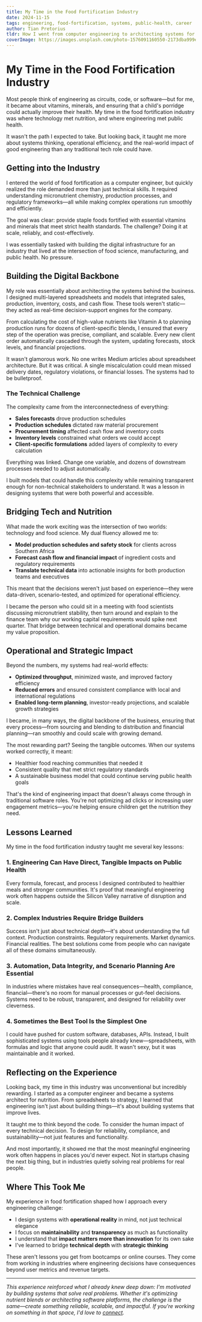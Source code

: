 ```yaml
---
title: My Time in the Food Fortification Industry
date: 2024-11-15
tags: engineering, food-fortification, systems, public-health, career
author: Tian Pretorius
tldr: How I went from computer engineering to architecting systems for nutritional health, learning that meaningful engineering work can happen outside traditional tech—and that impact can be as simple as blending the right nutrients into maize meal.
coverImage: https://images.unsplash.com/photo-1576091160550-2173dba999ef?w=1200&h=630&fit=crop
---
```


# My Time in the Food Fortification Industry

Most people think of engineering as circuits, code, or software—but for me, it became about vitamins, minerals, and ensuring that a child's porridge could actually improve their health. My time in the food fortification industry was where technology met nutrition, and where engineering met public health.

It wasn't the path I expected to take. But looking back, it taught me more about systems thinking, operational efficiency, and the real-world impact of good engineering than any traditional tech role could have.

## Getting into the Industry

I entered the world of food fortification as a computer engineer, but quickly realized the role demanded more than just technical skills. It required understanding micronutrient chemistry, production processes, and regulatory frameworks—all while making complex operations run smoothly and efficiently.

The goal was clear: provide staple foods fortified with essential vitamins and minerals that meet strict health standards. The challenge? Doing it at scale, reliably, and cost-effectively.

I was essentially tasked with building the digital infrastructure for an industry that lived at the intersection of food science, manufacturing, and public health. No pressure.

## Building the Digital Backbone

My role was essentially about architecting the systems behind the business. I designed multi-layered spreadsheets and models that integrated sales, production, inventory, costs, and cash flow. These tools weren't static—they acted as real-time decision-support engines for the company.

From calculating the cost of high-value nutrients like Vitamin A to planning production runs for dozens of client-specific blends, I ensured that every step of the operation was precise, compliant, and scalable. Every new client order automatically cascaded through the system, updating forecasts, stock levels, and financial projections.

It wasn't glamorous work. No one writes Medium articles about spreadsheet architecture. But it was critical. A single miscalculation could mean missed delivery dates, regulatory violations, or financial losses. The systems had to be bulletproof.

### The Technical Challenge

The complexity came from the interconnectedness of everything:

- **Sales forecasts** drove production schedules
- **Production schedules** dictated raw material procurement
- **Procurement timing** affected cash flow and inventory costs
- **Inventory levels** constrained what orders we could accept
- **Client-specific formulations** added layers of complexity to every calculation

Everything was linked. Change one variable, and dozens of downstream processes needed to adjust automatically.

I built models that could handle this complexity while remaining transparent enough for non-technical stakeholders to understand. It was a lesson in designing systems that were both powerful and accessible.

## Bridging Tech and Nutrition

What made the work exciting was the intersection of two worlds: technology and food science. My dual fluency allowed me to:

- **Model production schedules and safety stock** for clients across Southern Africa
- **Forecast cash flow and financial impact** of ingredient costs and regulatory requirements
- **Translate technical data** into actionable insights for both production teams and executives

This meant that the decisions weren't just based on experience—they were data-driven, scenario-tested, and optimized for operational efficiency.

I became the person who could sit in a meeting with food scientists discussing micronutrient stability, then turn around and explain to the finance team why our working capital requirements would spike next quarter. That bridge between technical and operational domains became my value proposition.

## Operational and Strategic Impact

Beyond the numbers, my systems had real-world effects:

- **Optimized throughput**, minimized waste, and improved factory efficiency
- **Reduced errors** and ensured consistent compliance with local and international regulations
- **Enabled long-term planning**, investor-ready projections, and scalable growth strategies

I became, in many ways, the digital backbone of the business, ensuring that every process—from sourcing and blending to distribution and financial planning—ran smoothly and could scale with growing demand.

The most rewarding part? Seeing the tangible outcomes. When our systems worked correctly, it meant:

- Healthier food reaching communities that needed it
- Consistent quality that met strict regulatory standards
- A sustainable business model that could continue serving public health goals

That's the kind of engineering impact that doesn't always come through in traditional software roles. You're not optimizing ad clicks or increasing user engagement metrics—you're helping ensure children get the nutrition they need.

## Lessons Learned

My time in the food fortification industry taught me several key lessons:

### 1. Engineering Can Have Direct, Tangible Impacts on Public Health

Every formula, forecast, and process I designed contributed to healthier meals and stronger communities. It's proof that meaningful engineering work often happens outside the Silicon Valley narrative of disruption and scale.

### 2. Complex Industries Require Bridge Builders

Success isn't just about technical depth—it's about understanding the full context. Production constraints. Regulatory requirements. Market dynamics. Financial realities. The best solutions come from people who can navigate all of these domains simultaneously.

### 3. Automation, Data Integrity, and Scenario Planning Are Essential

In industries where mistakes have real consequences—health, compliance, financial—there's no room for manual processes or gut-feel decisions. Systems need to be robust, transparent, and designed for reliability over cleverness.

### 4. Sometimes the Best Tool Is the Simplest One

I could have pushed for custom software, databases, APIs. Instead, I built sophisticated systems using tools people already knew—spreadsheets, with formulas and logic that anyone could audit. It wasn't sexy, but it was maintainable and it worked.

## Reflecting on the Experience

Looking back, my time in this industry was unconventional but incredibly rewarding. I started as a computer engineer and became a systems architect for nutrition. From spreadsheets to strategy, I learned that engineering isn't just about building things—it's about building systems that improve lives.

It taught me to think beyond the code. To consider the human impact of every technical decision. To design for reliability, compliance, and sustainability—not just features and functionality.

And most importantly, it showed me that the most meaningful engineering work often happens in places you'd never expect. Not in startups chasing the next big thing, but in industries quietly solving real problems for real people.

## Where This Took Me

My experience in food fortification shaped how I approach every engineering challenge:

- I design systems with **operational reality** in mind, not just technical elegance
- I focus on **maintainability** and **transparency** as much as functionality
- I understand that **impact matters more than innovation** for its own sake
- I've learned to bridge **technical depth** with **strategic thinking**

These aren't lessons you get from bootcamps or online courses. They come from working in industries where engineering decisions have consequences beyond user metrics and revenue targets.

---

*This experience reinforced what I already knew deep down: I'm motivated by building systems that solve real problems. Whether it's optimizing nutrient blends or architecting software platforms, the challenge is the same—create something reliable, scalable, and impactful. If you're working on something in that space, I'd love to [connect](../../../contact.html "Get in Touch").*
